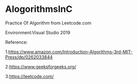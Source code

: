 # AlogorithmsInC
Practice Of Algorithm from Leetcode.com


Environment:Visual Studio 2019


Reference:


1.https://www.amazon.com/Introduction-Algorithms-3rd-MIT-Press/dp/0262033844


2.https://www.geeksforgeeks.org/


3.https://leetcode.com/
